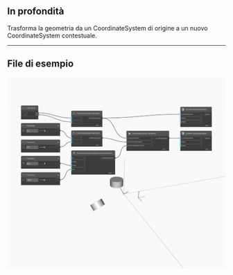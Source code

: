 <!--- Autodesk.DesignScript.Geometry.Geometry.Transform(geometry, fromCoordinateSystem, contextCoordinateSystem) --->
<!--- OC4QHO6N4KYVUT4GX3X6NKCYO22OJ6JU6DCATPIKSF4G7DF6CZJA --->
## In profondità
Trasforma la geometria da un CoordinateSystem di origine a un nuovo CoordinateSystem contestuale.
___
## File di esempio

![Transform (fromCoordinateSystem, contextCoordinateSystem)](./OC4QHO6N4KYVUT4GX3X6NKCYO22OJ6JU6DCATPIKSF4G7DF6CZJA_img.jpg)

